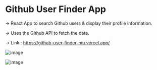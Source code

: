 # Github User Finder App

-> React App to search Github users & display their profile information. 

-> Uses the Github API to fetch the data.

-> Link : https://github-user-finder-mu.vercel.app/

![image](https://user-images.githubusercontent.com/93463535/176365032-5215e981-4620-4957-945d-00b0b720f59a.png)



![image](https://user-images.githubusercontent.com/93463535/176365159-b604ade2-d26b-4af1-ad77-3f33181ffd71.png)
